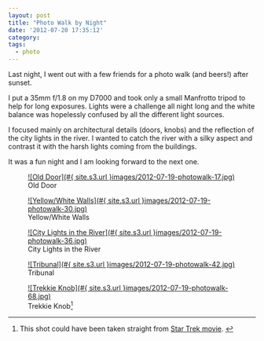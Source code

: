 ```yaml
---
layout: post
title: "Photo Walk by Night"
date: '2012-07-20 17:35:12'
category:
tags:
  - photo
---
```


Last night, I went out with a few friends for a photo walk (and beers!) after sunset.

I put a 35mm f/1.8 on my D7000 and took only a small Manfrotto tripod to help for long exposures.
Lights were a challenge all night long and the white balance was hopelessly confused by all the different light sources.

I focused mainly on architectural details (doors, knobs) and the reflection of the city lights in the river.
I wanted to catch the river with a silky aspect and contrast it with the harsh lights coming from the buildings.

It was a fun night and I am looking forward to the next one.

<figure class="portrait">
  <a href="#{ site.s3.url }images/2012-07-19-photowalk-17.jpg" rel="lightbox[walk]" title="Old Door">
  ![Old Door](#{ site.s3.url }images/2012-07-19-photowalk-17.jpg)
  </a>
  <figcaption>Old Door</figcaption>
</figure>
<figure>
  <a href="#{ site.s3.url }images/2012-07-19-photowalk-30.jpg" rel="lightbox[walk]" title="Yellow/White Walls">
  ![Yellow/White Walls](#{ site.s3.url }images/2012-07-19-photowalk-30.jpg)
  </a>
  <figcaption>Yellow/White Walls</figcaption>
</figure>
<figure>
  <a href="#{ site.s3.url }images/2012-07-19-photowalk-36.jpg" rel="lightbox[walk]" title="City Lights in the River">
  ![City Lights in the River](#{ site.s3.url }images/2012-07-19-photowalk-36.jpg)
  </a>
  <figcaption>City Lights in the River</figcaption>
</figure>
<figure>
  <a href="#{ site.s3.url }images/2012-07-19-photowalk-42.jpg" rel="lightbox[walk]" title="Tribunal">
  ![Tribunal](#{ site.s3.url }images/2012-07-19-photowalk-42.jpg)
  </a>
  <figcaption>Tribunal</figcaption>
</figure>
<figure class="portrait">
  <a href="#{ site.s3.url }images/2012-07-19-photowalk-68.jpg" rel="lightbox[walk]" title="Trekkie Knob">
  ![Trekkie Knob](#{ site.s3.url }images/2012-07-19-photowalk-68.jpg)
  </a>
  <figcaption>Trekkie Knob<a id="fnr1-2012-07-20" href="#fn1-2012-07-20"><sup>1</sup></a></figcaption>
</figure>

---

1. <a id="fn1-2012-07-20"></a> This shot could have been taken straight from [Star Trek movie][startrek].&nbsp;<a href="#fnr1-2012-07-20">&#8617;</a>

[startrek]: http://vimeo.com/13430244
